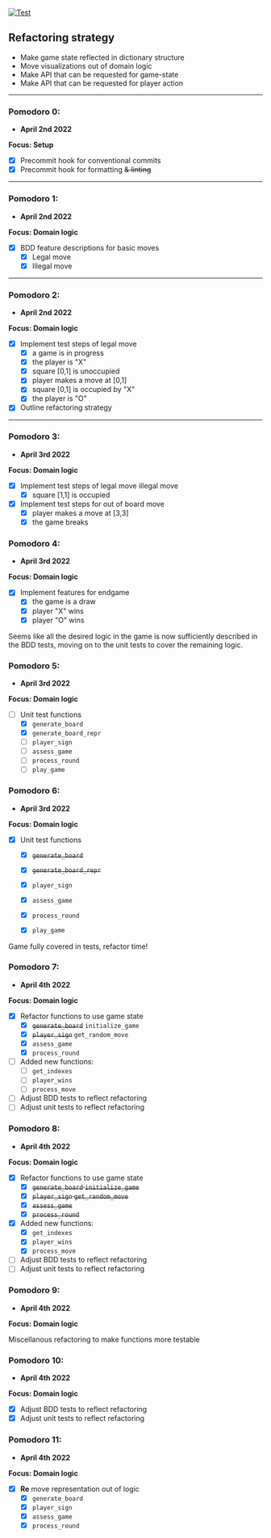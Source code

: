 [![Test](https://github.com/petereon/tic-tac-toe-due/actions/workflows/python-test.yml/badge.svg)](https://github.com/petereon/tic-tac-toe-due/actions/workflows/python-test.yml)

## Refactoring strategy
- Make game state reflected in dictionary structure
- Move visualizations out of domain logic
- Make API that can be requested for game-state
- Make API that can be requested for player action

---


### Pomodoro 0:
- __April 2nd 2022__

__Focus: Setup__
- [x] Precommit hook for conventional commits
- [x] Precommit hook for formatting ~~& linting~~

---

### Pomodoro 1:
- __April 2nd 2022__

__Focus: Domain logic__
- [x] BDD feature descriptions for basic moves
    - [x] Legal move
    - [x] Illegal move

---

### Pomodoro 2:
- __April 2nd 2022__

__Focus: Domain logic__
- [X] Implement test steps of legal move
    - [X] a game is in progress
    - [X] the player is "X"
    - [X] square [0,1] is unoccupied
    - [X] player makes a move at [0,1]
    - [X] square [0,1] is occupied by "X"
    - [X] the player is "O"
- [X] Outline refactoring strategy

---


### Pomodoro 3:
- __April 3rd 2022__

__Focus: Domain logic__
- [x] Implement test steps of legal move illegal move
    - [x] square [1,1] is occupied
- [x] Implement test steps for out of board move
    - [x] player makes a move at [3,3]
    - [x] the game breaks

### Pomodoro 4:
- __April 3rd 2022__

__Focus: Domain logic__
- [x] Implement features for endgame
    - [x] the game is a draw
    - [x] player "X" wins
    - [x] player "O" wins

Seems like all the desired logic in the game is now sufficiently described in the BDD tests, moving on to the unit tests to cover the remaining logic.

### Pomodoro 5:
- __April 3rd 2022__

__Focus: Domain logic__
- [ ] Unit test functions
    - [x] `generate_board`
    - [x] `generate_board_repr`
    - [ ] `player_sign`
    - [ ] `assess_game`
    - [ ] `process_round`
    - [ ] `play_game`

### Pomodoro 6:
- __April 3rd 2022__

__Focus: Domain logic__
- [x] Unit test functions
    - [x] ~~`generate_board`~~
    - [x] ~~`generate_board_repr`~~
    - [x] `player_sign`
    - [x] `assess_game`
    - [x] `process_round`
    - [x] `play_game`


Game fully covered in tests, refactor time!


### Pomodoro 7:
- __April 4th 2022__

__Focus: Domain logic__
- [x] Refactor functions to use game state
    - [x] ~~`generate_board`~~ `initialize_game`
    - [x] ~~`player_sign`~~ `get_random_move` 
    - [x] `assess_game`
    - [x] `process_round`
- [ ] Added new functions:
    - [ ] `get_indexes`
    - [ ] `player_wins`
    - [ ] `process_move`
- [ ] Adjust BDD tests to reflect refactoring
- [ ] Adjust unit tests to reflect refactoring

### Pomodoro 8:
- __April 4th 2022__

__Focus: Domain logic__
- [x] Refactor functions to use game state
    - [x] ~~`generate_board` `initialize_game`~~
    - [x] ~~`player_sign` `get_random_move`~~
    - [x] ~~`assess_game`~~
    - [x] ~~`process_round`~~
- [x] Added new functions:
    - [x] `get_indexes`
    - [x] `player_wins`
    - [x] `process_move`
- [ ] Adjust BDD tests to reflect refactoring
- [ ] Adjust unit tests to reflect refactoring

### Pomodoro 9:

- __April 4th 2022__

__Focus: Domain logic__

Miscellanous refactoring to make functions more testable

### Pomodoro 10:
- __April 4th 2022__

__Focus: Domain logic__
- [x] Adjust BDD tests to reflect refactoring
- [x] Adjust unit tests to reflect refactoring

### Pomodoro 11:
- __April 4th 2022__

__Focus: Domain logic__
- [x] __Re__ move representation out of logic
    - [x] `generate_board`
    - [x] `player_sign`
    - [x] `assess_game`
    - [x] `process_round`

